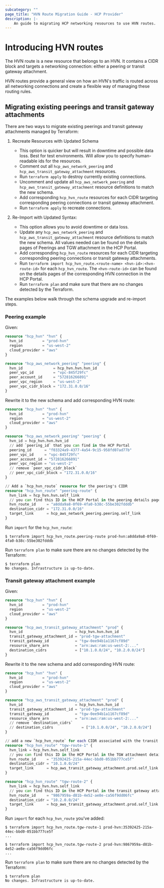 ```yaml
---
subcategory: ""
page_title: "HVN Route Migration Guide - HCP Provider"
description: |-
    An guide to migrating HCP networking resources to use HVN routes.
---
```


# Introducing HVN routes

The HVN route is a new resource that belongs to an HVN. It contains a CIDR block and targets a networking connection: 
either a peering or transit gateway attachment.

HVN routes provide a general view on how an HVN's traffic is routed across all networking connections and create a flexible way of managing these routing rules.

## Migrating existing peerings and transit gateway attachments

There are two ways to migrate existing peerings and transit gateway attachments managed by Terraform:

 1. Recreate Resources with Updated Schema
    * This option is quicker but will result in downtime and possible data loss. Best for test environments. Will allow you to specify human-readable ids for the resources.
    * Comment out all `hcp_aws_network_peering` and `hcp_aws_transit_gateway_attachment` resources.
    * Run `terraform apply` to destroy currently existing connections.
    * Uncomment and update all `hcp_aws_network_peering` and `hcp_aws_transit_gateway_attachment` resource definitions to match the new schema. 
    * Add corresponding `hcp_hvn_route` resources for each CIDR targeting corresponding peering connections or transit gateway attachment.
    * Run `terraform apply` to recreate connections.

 2. Re-Import with Updated Syntax:
    * This option allows you to avoid downtime or data loss.
    * Update any `hcp_aws_network_peering` and `hcp_aws_transit_gateway_attachment` resource definitions to match the new schema. All values needed can be found on the details pages of Peerings and TGW attachment in the HCP Portal.
    * Add corresponding `hcp_hvn_route` resources for each CIDR targeting corresponding peering connections or transit gateway attachments.
    * Run `terraform import hcp_hvn_route.<route-name> <hvn-id>:<hvn-route-id>` for each `hcp_hvn_route`. The `<hvn-route-id>` can be found on the details pages of the corresponding HVN connection in the HCP Portal.
    * Run `terraform plan` and make sure that there are no changes detected by the Terraform.

The examples below walk through the schema upgrade and re-import steps.

### Peering example

Given:
```terraform
resource "hcp_hvn" "hvn" {
  hvn_id         = "prod-hvn"
  region         = "us-west-2"
  cloud_provider = "aws"
}

resource "hcp_aws_network_peering" "peering" {
  hvn_id              = hcp_hvn.hvn.hvn_id
  peer_vpc_id         = "vpc-845f29fc"
  peer_account_id     = "572816266891"
  peer_vpc_region     = "us-west-2"
  peer_vpc_cidr_block = "172.31.0.0/16"
}
```

Rewrite it to the new schema and add corresponding HVN route:
```terraform
resource "hcp_hvn" "hvn" {
  hvn_id         = "prod-hvn"
  region         = "us-west-2"
  cloud_provider = "aws"
}

resource "hcp_aws_network_peering" "peering" {
  hvn_id = hcp_hvn.hvn.hvn_id
  // add `peering_id` that you can find in the HCP Portal
  peering_id      = "f03324a9-4377-4a54-9c15-958fd07ad77b"
  peer_vpc_id     = "vpc-845f29fc"
  peer_account_id = "572816266891"
  peer_vpc_region = "us-west-2"
  // remove `peer_vpc_cidr_block`
  // peer_vpc_cidr_block = "172.31.0.0/16"
}

// Add a `hcp_hvn_route` resource for the peering's CIDR
resource "hcp_hvn_route" "peering-route" {
  hvn_link = hcp_hvn.hvn.self_link
  // you can find this ID in the HCP Portal in the peering details page in the list of routes
  hvn_route_id     = "a8dda9a8-0f69-4fa0-b38c-55be302fdddb"
  destination_cidr = "172.31.0.0/16"
  target_link      = hcp_aws_network_peering.peering.self_link
}
```

Run `import` for the `hcp_hvn_route`:
```shell
$ terraform import hcp_hvn_route.peering-route prod-hvn:a8dda9a8-0f69-4fa0-b38c-55be302fdddb
```

Run `terraform plan` to make sure there are no changes detected by the Terraform:
```shell
$ terraform plan
No changes. Infrastructure is up-to-date.
```

### Transit gateway attachment example

Given:
```terraform
resource "hcp_hvn" "hvn" {
  hvn_id         = "prod-hvn"
  region         = "us-west-2"
  cloud_provider = "aws"
}

resource "hcp_aws_transit_gateway_attachment" "prod" {
  hvn_id                        = hcp_hvn.hvn.hvn_id
  transit_gateway_attachment_id = "prod-tgw-attachment"
  transit_gateway_id            = "tgw-0ee94b1a1167cf89d"
  resource_share_arn            = "arn:aws:ram:us-west-2:..."
  destination_cidrs             = ["10.1.0.0/24", "10.2.0.0/24"]
}
```

Rewrite it to the new schema and add corresponding HVN route:
```terraform
resource "hcp_hvn" "hvn" {
  hvn_id         = "prod-hvn"
  region         = "us-west-2"
  cloud_provider = "aws"
}

resource "hcp_aws_transit_gateway_attachment" "prod" {
  hvn_id                        = hcp_hvn.hvn.hvn_id
  transit_gateway_attachment_id = "prod-tgw-attachment"
  transit_gateway_id            = "tgw-0ee94b1a1167cf89d"
  resource_share_arn            = "arn:aws:ram:us-west-2:..."
  // remove `destination_cidrs`
  // destination_cidrs             = ["10.1.0.0/24", "10.2.0.0/24"]
}

// add a new `hcp_hvn_route` for each CIDR associated with the transit gateway attachment
resource "hcp_hvn_route" "tgw-route-1" {
  hvn_link = hcp_hvn.hvn.self_link
  // you can find this ID in the HCP Portal in the TGW attachment details page in the list of Routes
  hvn_route_id     = "35392425-215a-44ec-bbd0-051bb777ce5f"
  destination_cidr = "10.1.0.0/24"
  target_link      = hcp_aws_transit_gateway_attachment.prod.self_link
}

resource "hcp_hvn_route" "tgw-route-2" {
  hvn_link = hcp_hvn.hvn.self_link
  // you can find this ID in the HCP Portal in the transit gateway attachment details page in the list of routes
  hvn_route_id     = "9867959a-d81b-4e52-ae8e-ca56f9dd06fc"
  destination_cidr = "10.2.0.0/24"
  target_link      = hcp_aws_transit_gateway_attachment.prod.self_link
}
```

Run `import` for each `hcp_hvn_route` you've added:
```shell
$ terraform import hcp_hvn_route.tgw-route-1 prod-hvn:35392425-215a-44ec-bbd0-051bb777ce5f
...

$ terraform import hcp_hvn_route.tgw-route-2 prod-hvn:9867959a-d81b-4e52-ae8e-ca56f9dd06fc
...
```

Run `terraform plan` to make sure there are no changes detected by the Terraform:
```shell
$ terraform plan
No changes. Infrastructure is up-to-date.
```